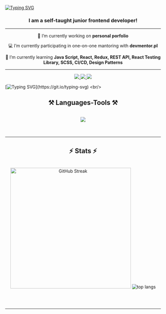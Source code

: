 

[![Typing SVG](https://readme-typing-svg.demolab.com?font=Rubik+Doodle+Shadow&size=44&pause=1000&color=939597&background=F5DF4D&center=true&vCenter=true&random=false&width=1100&height=120&lines=Hello%2C+im+Mike+;Junior+Frontend+Developer+)](https://git.io/typing-svg)


<h3 align="center">I am a self-taught junior frontend developer!</h3>
<hr/>

<div align="center">
 
 🔭 I’m currently working on **personal porfolio**
 
 💻 I’m currently participating in one-on-one mantoring with **devmentor.pl**
 
 🌱 I’m currently learning **Java Script, React, Redux, REST API, React Testing Library, SCSS, CI/CD, Design Patterns**

 </div>
<hr/>

 <div align="center"> 
  <a href="mailto:m.majewski.dm@gmail.com">
    <img src="https://img.shields.io/badge/Gmail-333333?style=for-the-badge&logo=gmail&logoColor=red" target="_blank"  />
  </a>
  <a href="https://www.linkedin.com/in/michał-code-mike" target="_blank" >
    <img src="https://img.shields.io/badge/LinkedIn-0077B5?style=for-the-badge&logo=linkedin&logoColor=white" />
  </a>
  <a href="https://github.com/code-mike-code" >
     <img src="https://img.shields.io/badge/Portfolio-FF5722?style=for-the-badge&logo=todoist&logoColor=white" /> 
  </a>
</div>

[![Typing SVG](https://readme-typing-svg.demolab.com?font=Montserrat&size=20&duration=500&pause=500&color=FFFFFF&background=939597&center=true&multiline=true&repeat=false&random=false&width=1100&height=250&lines=I+am+a+self-taught+Junior+Frontend+Developer%2C+eager+to+continue+developing+my+skills;through+job+or+internship%2C+whether+full-time%2C+part-time%2C+or+task-based.;I+recently+transitioned+careers+to+pursue+my+long-held+passion+for+web+development.;My+self-driven+learning+journey+demonstrates+my+resilience+and+fearlessness+in+embracing+change.;I+am+committed+to+leveraging+my+skills+and+enthusiasm+to+contribute;effectively+to+a+dynamic+development+team.;With+experience+in+teamwork%2C+strong+organizational+skills%2C;and+the+ability+to+adapt+quickly+to+new+environments%2C;I+love+solving+problems+and+creating+innovative+solutions.)](https://git.io/typing-svg)
<br/>

<h2 align="center">⚒️ Languages-Tools ⚒️</h2>
<br/>
<div align="center">
    <img src="https://skillicons.dev/icons?i=html,css,scss,javascript,bootstrap,vscode,github,figma,git" /><br/>
 <br>
</div>

<br/>

<hr/>

<h2 align="center">⚡ Stats ⚡</h2>
<br>
<div align=center>
  <img width=390 src="https://github-readme-streak-stats.herokuapp.com?user=code-mike-code&theme=yellowdark&hide_border=true&border_radius=8&date_format=j%2Fn%5B%2FY%5D&mode=weekly&ring=F5DF4D&stroke=F5DF4D&background=000000&border=F5DF4D&fire=F54100&currStreakNum=F5DF4D&sideNums=F5DF4D&currStreakLabel=F5DF4D&sideLabels=F5DF4D&dates=F5DF4D&excludeDaysLabel=F5DF4D" alt="GitHub Streak" />


 <img src="https://github-readme-stats.vercel.app/api/top-langs/?username=code-mike-code&layout=compact&card_width=390&custom_title=My_Languages&title_color=F5DF4D&text_color=F5DF4D&theme=react&border_radius=8&size_weight=0.5&count_weight=0.5&exclude_repo=github-readme-stats" alt="top langs" />
  <br/>
</div>

<br/><br/>

<hr/>

<br/>

